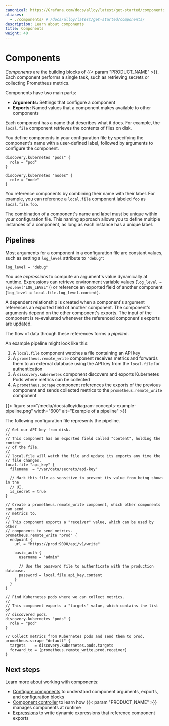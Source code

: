 ```yaml
---
canonical: https://Grafana.com/docs/alloy/latest/get-started/components/
aliases:
  - ./components/ # /docs/alloy/latest/get-started/components/
description: Learn about components
title: Components
weight: 40
---
```


# Components

_Components_ are the building blocks of {{< param "PRODUCT_NAME" >}}.
Each component performs a single task, such as retrieving secrets or collecting Prometheus metrics.

Components have two main parts:

- **Arguments:** Settings that configure a component
- **Exports:** Named values that a component makes available to other components

Each component has a name that describes what it does.
For example, the `local.file` component retrieves the contents of files on disk.

You define components in your configuration file by specifying the component's name with a user-defined label, followed by arguments to configure the component.

```alloy
discovery.kubernetes "pods" {
  role = "pod"
}

discovery.kubernetes "nodes" {
  role = "node"
}
```

You reference components by combining their name with their label.
For example, you can reference a `local.file` component labeled `foo` as `local.file.foo`.

The combination of a component's name and label must be unique within your configuration file.
This naming approach allows you to define multiple instances of a component, as long as each instance has a unique label.

## Pipelines

Most arguments for a component in a configuration file are constant values, such as setting a `log_level` attribute to `"debug"`:

```alloy
log_level = "debug"
```

You use _expressions_ to compute an argument's value dynamically at runtime.
Expressions can retrieve environment variable values (`log_level = sys.env("LOG_LEVEL")`) or reference an exported field of another component (`log_level = local.file.log_level.content`).

A dependent relationship is created when a component's argument references an exported field of another component.
The component's arguments depend on the other component's exports.
The input of the component is re-evaluated whenever the referenced component's exports are updated.

The flow of data through these references forms a _pipeline_.

An example pipeline might look like this:

1. A `local.file` component watches a file containing an API key
1. A `prometheus.remote_write` component receives metrics and forwards them to an external database using the API key from the `local.file` for authentication
1. A `discovery.kubernetes` component discovers and exports Kubernetes Pods where metrics can be collected
1. A `prometheus.scrape` component references the exports of the previous component and sends collected metrics to the `prometheus.remote_write` component

{{< figure src="/media/docs/alloy/diagram-concepts-example-pipeline.png" width="600" alt="Example of a pipeline" >}}

The following configuration file represents the pipeline.

```alloy
// Get our API key from disk.
//
// This component has an exported field called "content", holding the content
// of the file.
//
// local.file will watch the file and update its exports any time the
// file changes.
local.file "api_key" {
  filename  = "/var/data/secrets/api-key"

  // Mark this file as sensitive to prevent its value from being shown in the
  // UI.
  is_secret = true
}

// Create a prometheus.remote_write component, which other components can send
// metrics to.
//
// This component exports a "receiver" value, which can be used by other
// components to send metrics.
prometheus.remote_write "prod" {
  endpoint {
    url = "https://prod:9090/api/v1/write"

    basic_auth {
      username = "admin"

      // Use the password file to authenticate with the production database.
      password = local.file.api_key.content
    }
  }
}

// Find Kubernetes pods where we can collect metrics.
//
// This component exports a "targets" value, which contains the list of
// discovered pods.
discovery.kubernetes "pods" {
  role = "pod"
}

// Collect metrics from Kubernetes pods and send them to prod.
prometheus.scrape "default" {
  targets    = discovery.kubernetes.pods.targets
  forward_to = [prometheus.remote_write.prod.receiver]
}
```

## Next steps

Learn more about working with components:

- [Configure components][] to understand component arguments, exports, and configuration blocks
- [Component controller][] to learn how {{< param "PRODUCT_NAME" >}} manages components at runtime
- [Expressions][] to write dynamic expressions that reference component exports

[Configure components]: ./configure-components/
[Component controller]: ./component-controller/
[Expressions]: ../expressions/
